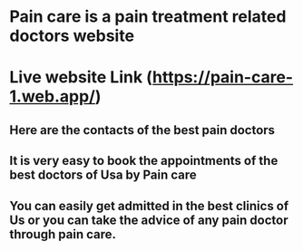 # Pain care is  a pain treatment related doctors website
# Live website Link (https://pain-care-1.web.app/)

## Here are the contacts of the best pain doctors

## It is very easy to book the appointments of the best doctors of Usa by Pain care

## You can easily get admitted in the best clinics of Us or you can take the advice of any pain doctor through pain care.